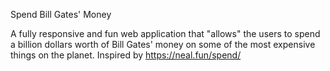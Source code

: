 Spend Bill Gates' Money

A fully responsive and fun web application that "allows" the users to spend a billion dollars worth of Bill Gates' money on some of the most expensive things on the planet.
Inspired by https://neal.fun/spend/
